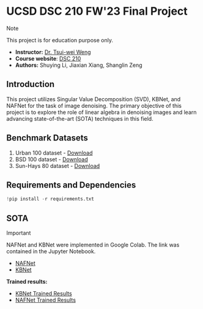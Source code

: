 # UCSD DSC 210 FW'23 Final Project
> [!NOTE]
> This project is for education purpose only.

* **Instructor:** [Dr. Tsui-wei Weng](https://lilyweng.github.io/)
* **Course website**: [DSC 210](https://lilywenglab.github.io/DSC-210-fa23/)
* **Authors:** Shuying Li, Jiaxian Xiang, Shanglin Zeng

## Introduction
This project utilizes Singular Value Decomposition (SVD), KBNet, and NAFNet for the task of image denoising. The primary objective of this project is to explore the role of linear algebra in denoising images and learn advancing state-of-the-art (SOTA) techniques in this field.

## Benchmark Datasets
1. Urban 100 dataset - [Download](https://uofi.box.com/shared/static/65upg43jjd0a4cwsiqgl6o6ixube6klm.zip)
2. BSD 100 dataset - [Download](https://uofi.box.com/shared/static/qgctsplb8txrksm9to9x01zfa4m61ngq.zip)
3. Sun-Hays 80 dataset - [Download](https://uofi.box.com/shared/static/rirohj4773jl7ef752r330rtqw23djt8.zip)

## Requirements and Dependencies
```python
!pip install -r requirements.txt
```

## SOTA
> [!IMPORTANT]
> NAFNet and KBNet were implemented in Google Colab. The link was contained in the Jupyter Notebook.
* [NAFNet](https://github.com/megvii-research/NAFNet)
* [KBNet](https://github.com/zhangyi-3/kbnet)

**Trained results:**
* [KBNet Trained Results](https://drive.google.com/file/d/1SE1osx_RdqalV0v5LzGhPEPVb36L5Uh3/view?usp=sharing)
* [NAFNet Trained Results](https://drive.google.com/file/d/1vJZXbhQS25Z-IgD9ZkwZ43yjFfHccLa5/view?usp=sharing)

